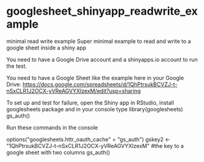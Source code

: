 # googlesheet_shinyapp_readwrite_example
minimal read write example 
Super minimal example to read and write to a google sheet inside a shiny app

You need to have a Google Drive account and a shinyapps.io account to run the test.

You need to have a Google Sheet like the example here in your Google Drive: https://docs.google.com/spreadsheets/d/1QhPtrsukBCVZJ-t-nSxCLR1J2OCX-yVReAGVYXIzexM/edit?usp=sharing

To set up and test for failure, open the Shiny app in RStudio, install googlesheets package and in your console type library(googlesheets) gs_auth()

Run these commands in the console

options("googlesheets.httr_oauth_cache" = "gs_auth")
gskey2 <- "1QhPtrsukBCVZJ-t-nSxCLR1J2OCX-yVReAGVYXIzexM" #the key to a google sheet with two columns
gs_auth()
